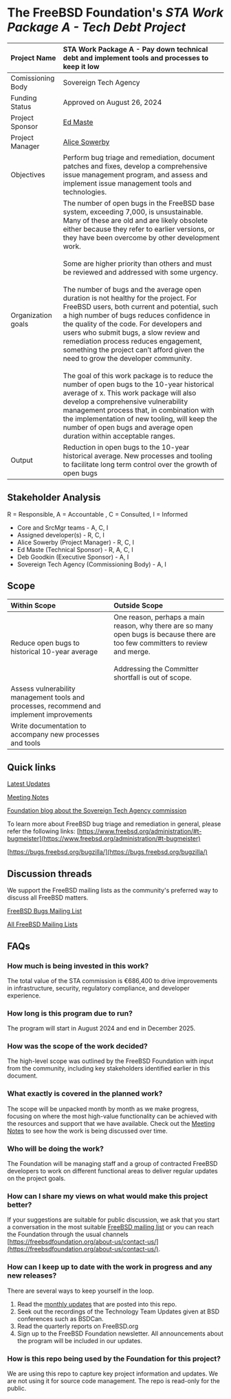 #  The FreeBSD Foundation's *STA Work Package A - Tech Debt Project*

| Project Name | STA Work Package A - Pay down technical debt and implement tools and processes to keep it low|
| :---- | :---- |
| Comissioning Body | Sovereign Tech Agency |
| Funding Status | Approved on August 26, 2024 |
| Project Sponsor | [Ed Maste](https://github.com/emaste) |
| Project Manager | [Alice Sowerby](https://github.com/alice-sowerby) |
| Objectives | Perform bug triage and remediation, document patches and fixes, develop a comprehensive issue management program, and assess and implement issue management tools and technologies. |
| Organization goals |The number of open bugs in the FreeBSD base system, exceeding 7,000, is unsustainable. Many of these are old and are likely obsolete either because they refer to earlier versions, or they have been overcome by other development work. <br/><br/>Some are higher priority than others and must be reviewed and addressed with some urgency. <br/><br/>The number of bugs and the average open duration is not healthy for the project. For FreeBSD users, both current and potential, such a high number of bugs reduces confidence in the quality of the code. For developers and users who submit bugs, a slow review and remediation process reduces engagement, something the project can’t afford given the need to grow the developer community.  <br/><br/>The goal of this work package is to reduce the number of open bugs to the 10-year historical average of x. This work package will also develop a comprehensive vulnerability management process that, in combination with the implementation of new tooling, will keep the number of open bugs and average open duration within acceptable ranges. |
| Output | Reduction in open bugs to the 10-year historical average. New processes and tooling to facilitate long term control over the growth of open bugs |

## Stakeholder Analysis

R = Responsible, A = Accountable , C = Consulted, I = Informed

* Core and SrcMgr teams - A, C, I
* Assigned developer(s) - R, C, I
* Alice Sowerby (Project Manager) - R, C, I
* Ed Maste (Technical Sponsor) - R, A, C, I
* Deb Goodkin (Executive Sponsor) - A, I
* Sovereign Tech Agency (Commissioning Body) - A, I

## Scope
| Within Scope| Outside Scope           |
|:------------|:--------------------------|
| Reduce open bugs to historical 10-year average | One reason, perhaps a main reason, why there are so many open bugs is because there are too few committers to review and merge. <br/><br/>Addressing the Committer shortfall is out of scope.  |
| Assess vulnerability management tools and processes, recommend and implement improvements| | 
| Write documentation to accompany new processes and tools | | 

## Quick links
[Latest Updates](https://github.com/FreeBSDFoundation/Project-STA-A-Tech-Debt/tree/main/Updates)

[Meeting Notes](https://github.com/FreeBSDFoundation/Project-STA-A-Tech-Debt/tree/main/Meeting-Notes)

[Foundation blog about the Sovereign Tech Agency commission](https://freebsdfoundation.org/blog/sovereign-tech-fund-to-invest-e686400-in-freebsd-infrastructure-modernization/)

To learn more about FreeBSD bug triage and remediation in general, please refer the following links:
[https://www.freebsd.org/administration/#t-bugmeister](https://www.freebsd.org/administration/#t-bugmeister)

[https://bugs.freebsd.org/bugzilla/](https://bugs.freebsd.org/bugzilla/)

## Discussion threads
We support the FreeBSD mailing lists as the community's preferred way to discuss all FreeBSD matters.

[FreeBSD Bugs Mailing List](https://lists.freebsd.org/subscription/freebsd-bugs)

[All FreeBSD Mailing Lists](https://lists.freebsd.org/)

## FAQs

### How much is being invested in this work?

The total value of the STA commission is €686,400 to drive improvements in infrastructure, security, regulatory compliance, and developer experience.

### How long is this program due to run?

The program will start in August 2024 and end in December 2025.

### How was the scope of the work decided? 

The high-level scope was outlined by the FreeBSD Foundation with input from the community, including key stakeholders identified earlier in this document.

### What exactly is covered in the planned work?   
The scope will be unpacked month by month as we make progress, focusing on where the most high-value functionality can be achieved with the resources and support that we have available. Check out the [Meeting Notes](https://github.com/FreeBSDFoundation/Project-STA-A-Tech-Debt/tree/main/Meeting-Notes) to see how the work is being discussed over time.

### Who will be doing the work?

The Foundation will be managing staff and a group of contracted FreeBSD developers to work on different functional areas to deliver regular updates on the project goals. 

### How can I share my views on what would make this project better?
If your suggestions are suitable for public discussion, we ask that you start a conversation in the most suitable [FreeBSD mailing list](https://lists.freebsd.org/) or you can reach the Foundation through the usual channels [https://freebsdfoundation.org/about-us/contact-us/](https://freebsdfoundation.org/about-us/contact-us/).

### How can I keep up to date with the work in progress and any new releases?

There are several ways to keep yourself in the loop. 

1. Read the [monthly updates](monthly-updates) that are posted into this repo.
2. Seek out the recordings of the Technology Team Updates given at BSD conferences such as BSDCan.
4. Read the quarterly reports on FreeBSD.org
5. Sign up to the FreeBSD Foundation newsletter. All announcements about the program will be included in our updates.

### How is this repo being used by the Foundation for this project?
We are using this repo to capture key project information and updates. We are not using it for source code management. The repo is read-only for the public.